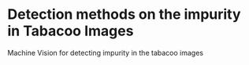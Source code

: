 # Detection methods on the impurity in Tabacoo Images
Machine Vision for detecting impurity in the tabacoo images
